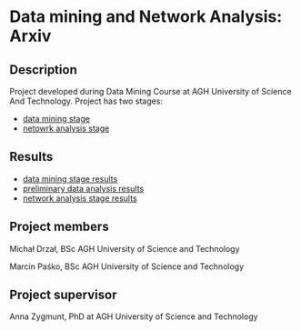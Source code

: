 Data mining and Network Analysis: Arxiv
======================================

Description
-----------

Project developed during Data Mining Course at AGH University of Science And Technology. Project has two stages:

- [data mining stage](documentation/data_mining_stage.md)
- [netowrk analysis stage](documentation/network_analysis_stage.md)

Results
-------

- [data mining stage results](documentation/data_mining_stage_results.md)
- [preliminary data analysis results](documentation/preliminary_data_analysis_results.md)
- [network analysis stage results](documentation/network_analysis_stage_results.md)



Project members
---------------

Michał Drzał, BSc AGH University of Science and Technology

Marcin Paśko, BSc AGH University of Science and Technology


Project supervisor
------------------
Anna Zygmunt, PhD at AGH University of Science and Technology


